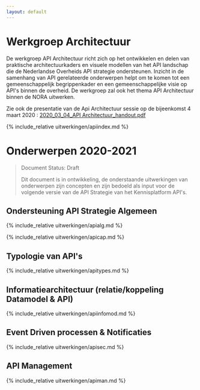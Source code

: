 ```yaml
---
layout: default
---
```

# Werkgroep Architectuur

De werkgroep API Architectuur richt zich op het ontwikkelen en delen van praktische architectuurkaders en visuele modellen van het API landschap die de Nederlandse Overheids API strategie ondersteunen. Inzicht in de samenhang van API gerelateerde onderwerpen helpt om te komen tot een gemeenschappelijk begrippenkader en een gemeenschappelijke visie op API's binnen de overheid. De werkgroep zal ook het thema API Architectuur binnen de NORA uitwerken.

Zie ook de presentatie van de Api Architectuur sessie op de bijeenkomst 4 maart 2020 : [2020_03_04_API Architectuur_handout.pdf](https://www.geonovum.nl/uploads/documents/2020_03_04_API%20Architectuur_handout.pdf)



{% include_relative uitwerkingen/apiindex.md %} 
# Onderwerpen 2020-2021

> Document Status: Draft
> 
> Dit document is in ontwikkeling, de onderstaande uitwerkingen van onderwerpen zijn concepten en zijn bedoeld als input voor de volgende versie van de API Strategie van het Kennisplatform API's. 

## Ondersteuning API Strategie Algemeen
{% include_relative uitwerkingen/apialg.md %} 
<!-- ## API Capability model -->
{% include_relative uitwerkingen/apicap.md %} 
## Typologie van API's
{% include_relative uitwerkingen/apitypes.md %} 
## Informatiearchitectuur (relatie/koppeling Datamodel & API)
{% include_relative uitwerkingen/apiinfomod.md %} 
## Event Driven processen & Notificaties
<!-- ## Beveiligingsarchitectuur -->
{% include_relative uitwerkingen/apisec.md %}
## API Management
  
{% include_relative uitwerkingen/apiman.md %}

